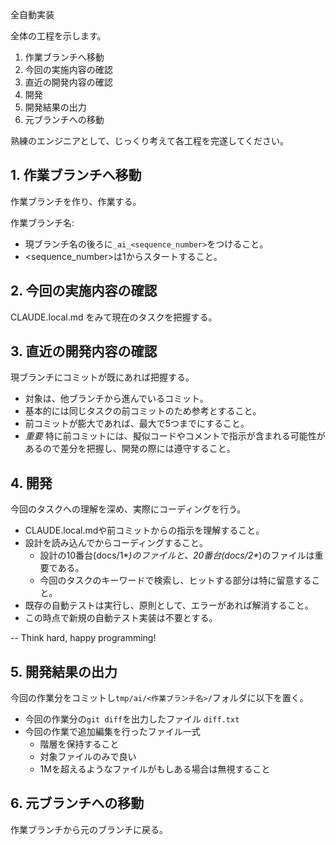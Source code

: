 全自動実装

全体の工程を示します。

1. 作業ブランチへ移動
2. 今回の実施内容の確認
3. 直近の開発内容の確認
4. 開発
5. 開発結果の出力
6. 元ブランチへの移動

熟練のエンジニアとして、じっくり考えて各工程を完遂してください。

## 1. 作業ブランチへ移動

作業ブランチを作り、作業する。

作業ブランチ名:
- 現ブランチ名の後ろに`_ai_<sequence_number>`をつけること。
- <sequence_number>は1からスタートすること。

## 2. 今回の実施内容の確認

CLAUDE.local.md をみて現在のタスクを把握する。

## 3. 直近の開発内容の確認

現ブランチにコミットが既にあれば把握する。
- 対象は、他ブランチから進んでいるコミット。
- 基本的には同じタスクの前コミットのため参考とすること。
- 前コミットが膨大であれば、最大で5つまでにすること。
- *重要* 特に前コミットには、擬似コードやコメントで指示が含まれる可能性があるので差分を把握し、開発の際には遵守すること。

## 4. 開発

今回のタスクへの理解を深め、実際にコーディングを行う。
- CLAUDE.local.mdや前コミットからの指示を理解すること。
- 設計を読み込んでからコーディングすること。
  - 設計の10番台(docs/1*_)のファイルと、20番台(docs/2*_)のファイルは重要である。
  - 今回のタスクのキーワードで検索し、ヒットする部分は特に留意すること。
- 既存の自動テストは実行し、原則として、エラーがあれば解消すること。
- この時点で新規の自動テスト実装は不要とする。

-- Think hard, happy programming!

## 5. 開発結果の出力

今回の作業分をコミットし`tmp/ai/<作業ブランチ名>/`フォルダに以下を置く。
- 今回の作業分の`git diff`を出力したファイル `diff.txt`
- 今回の作業で追加編集を行ったファイル一式
  - 階層を保持すること
  - 対象ファイルのみで良い
  - 1Mを超えるようなファイルがもしある場合は無視すること

## 6. 元ブランチへの移動

作業ブランチから元のブランチに戻る。

